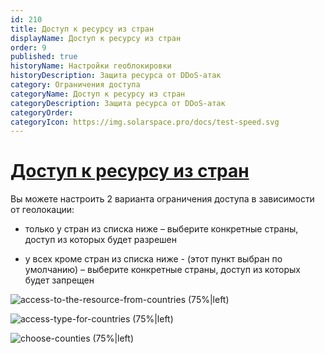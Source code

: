 ```yaml
---
id: 210
title: Доступ к ресурсу из стран
displayName: Доступ к ресурсу из стран
order: 9
published: true
historyName: Настройки геоблокировки
historyDescription: Защита ресурса от DDoS-атак
category: Ограничения доступа
categoryName: Доступ к ресурсу из стран
categoryDescription: Защита ресурса от DDoS-атак
categoryOrder: 
categoryIcon: https://img.solarspace.pro/docs/test-speed.svg
---
```



# [Доступ к ресурсу из стран](access-toresource-from-countries)

Вы можете настроить 2 варианта ограничения доступа в зависимости от геолокации:


- только у стран из списка ниже – выберите конкретные страны, доступ из которых будет разрешен  

- у всех кроме стран из списка ниже - (этот пункт выбран по умолчанию) – выберите конкретные страны, доступ из которых будет запрещен

![access-to-the-resource-from-countries (75%|left)](https://img.solarspace.pro/docs/field-geo.jpg "Ограничение входящего трафика для стран")

![access-type-for-countries (75%|left)](https://img.solarspace.pro/docs/choose-countries-geo.jpg "Доступность входящего траифка для выбранных стран")

![choose-counties (75%|left)](https://img.solarspace.pro/docs/countries-menu-geo.jpg "Страны, которым будет разрешено или запрещено отправлять трафик")